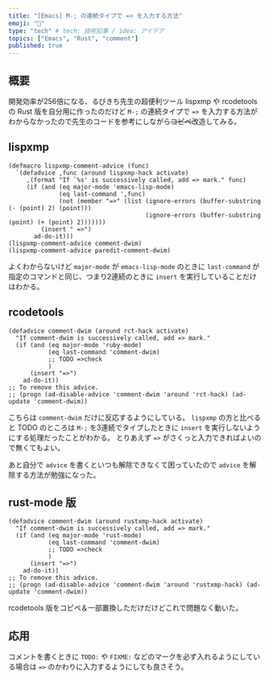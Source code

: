 ```yaml
---
title: "[Emacs] M-; の連続タイプで => を入力する方法"
emoji: "🕌"
type: "tech" # tech: 技術記事 / idea: アイデア
topics: ["Emacs", "Rust", "comment"]
published: true
---
```

## 概要

開発効率が256倍になる、るびきち先生の超便利ツール lispxmp や rcodetools の Rust 版を自分用に作ったのだけど `M-;` の連続タイプで `=>` を入力する方法がわからなかったので先生のコードを参考にしながら~~コピペ~~改造してみる。

## lispxmp

<!-- https://www.emacswiki.org/emacs/download/lispxmp.el -->

```elisp
(defmacro lispxmp-comment-advice (func)
  `(defadvice ,func (around lispxmp-hack activate)
     ,(format "If `%s' is successively called, add => mark." func)
     (if (and (eq major-mode 'emacs-lisp-mode)
              (eq last-command ',func)
              (not (member "=>" (list (ignore-errors (buffer-substring (- (point) 2) (point)))
                                      (ignore-errors (buffer-substring (point) (+ (point) 2)))))))
         (insert " =>")
       ad-do-it)))
(lispxmp-comment-advice comment-dwim)
(lispxmp-comment-advice paredit-comment-dwim)
```

よくわからないけど `major-mode` が `emacs-lisp-mode` のときに `last-command` が指定のコマンドと同じ、つまり2連続のときに `insert` を実行していることだけはわかる。

## rcodetools

<!-- https://gist.github.com/diasjorge/1266897#file-rcodetools-el-L23 -->

```elisp
(defadvice comment-dwim (around rct-hack activate)
  "If comment-dwim is successively called, add => mark."
  (if (and (eq major-mode 'ruby-mode)
           (eq last-command 'comment-dwim)
           ;; TODO =>check
           )
      (insert "=>")
    ad-do-it))
;; To remove this advice.
;; (progn (ad-disable-advice 'comment-dwim 'around 'rct-hack) (ad-update 'comment-dwim))
```

こちらは `comment-dwim` だけに反応するようにしている。
`lispxmp` の方と比べると TODO のところは `M-;` を3連続でタイプしたときに `insert` を実行しないようにする処理だったことがわかる。
とりあえず `=>` がさくっと入力できればよいので無くてもよい。

あと自分で `advice` を書くといつも解除できなくて困っていたので `advice` を解除する方法が勉強になった。

## rust-mode 版

```elisp: 完成
(defadvice comment-dwim (around rustxmp-hack activate)
  "If comment-dwim is successively called, add => mark."
  (if (and (eq major-mode 'rust-mode)
           (eq last-command 'comment-dwim)
           ;; TODO =>check
           )
      (insert "=>")
    ad-do-it))
;; To remove this advice.
;; (progn (ad-disable-advice 'comment-dwim 'around 'rustxmp-hack) (ad-update 'comment-dwim))
```

rcodetools 版をコピペ＆一部置換しただけだけどこれで問題なく動いた。

## 応用

コメントを書くときに `TODO:` や `FIXME:` などのマークを必ず入れるようにしている場合は `=>` のかわりに入力するようにしても良さそう。
